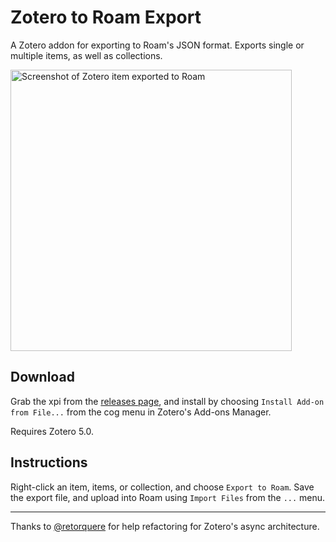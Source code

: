 # Zotero to Roam Export
A Zotero addon for exporting to Roam's JSON format. Exports single or multiple items, as well as collections.

<img src="https://user-images.githubusercontent.com/912688/84125772-f691e800-aa34-11ea-8729-a75b41e3dd08.png" alt="Screenshot of Zotero item exported to Roam" width="450" />

## Download

Grab the xpi from the [releases page](https://github.com/melat0nin/zotero-roam-export/releases), and install by choosing `Install Add-on from File...` from the cog menu in Zotero's Add-ons Manager.

Requires Zotero 5.0.

## Instructions

Right-click an item, items, or collection, and choose `Export to Roam`. Save the export file, and upload into Roam using `Import Files` from the `...` menu. 

---

Thanks to [@retorquere](https://github.com/retorquere/) for help refactoring for Zotero's async architecture.
